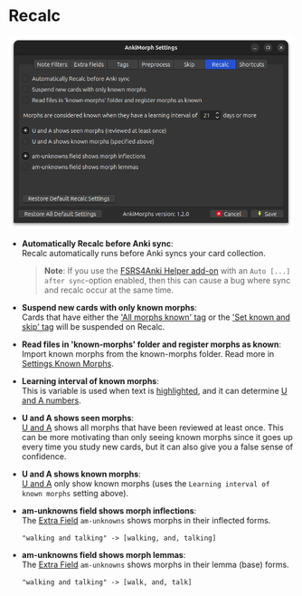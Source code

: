 # Recalc

![recalc-tab.png](../../../img/recalc-tab.png)

* **Automatically Recalc before Anki sync**:  
  Recalc automatically runs before Anki syncs your card collection.
  > **Note**: If you use the [FSRS4Anki Helper add-on](https://ankiweb.net/shared/info/759844606) with an `Auto [...]
  after sync`-option enabled, then this can cause a bug where sync and recalc occur at the same time.

* **Suspend new cards with only known morphs**:  
  Cards that have either the ['All morphs known' tag](tags.md) or the ['Set known and skip' tag](tags.md) will be
  suspended on Recalc.
* **Read files in 'known-morphs' folder and register morphs as known**:  
  Import known morphs from the known-morphs folder. Read more in [Settings Known Morphs](../setting-known-morphs.md).
* **Learning interval of known morphs**:  
  This is variable is used when text is [highlighted](../../setup/settings/extra-fields.md#using-am-highlighted), and it can determine [U and A numbers](../../installation/changes-to-anki.md#toolbar).
* **U and A shows seen morphs**:  
  [U and A](../../installation/changes-to-anki.md#toolbar) shows all morphs that have been reviewed at least once. This can be more motivating than
  only seeing known morphs since it goes up every time you study new cards, but it can also give you a false sense of
  confidence.
* **U and A shows known morphs**:  
  [U and A](../../installation/changes-to-anki.md#toolbar) only show known morphs (uses the `Learning interval of known morphs` setting above).
* **am-unknowns field shows morph inflections**:  
  The [Extra Field](../../setup/settings/extra-fields.md#using-am-unknowns) `am-unknowns` shows morphs in their inflected forms.
   ``` text
  "walking and talking" -> [walking, and, talking]
   ```
*  **am-unknowns field shows morph lemmas**:  
   The [Extra Field](../../setup/settings/extra-fields.md#using-am-unknowns) `am-unknowns` shows morphs in their lemma (base) forms.
   ``` text
   "walking and talking" -> [walk, and, talk]
   ```
